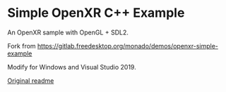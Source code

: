 # Simple OpenXR C++ Example

An OpenXR sample with OpenGL + SDL2.

Fork from https://gitlab.freedesktop.org/monado/demos/openxr-simple-example

Modify for Windows and Visual Studio 2019.

[Original readme](Readme_ori.md)
